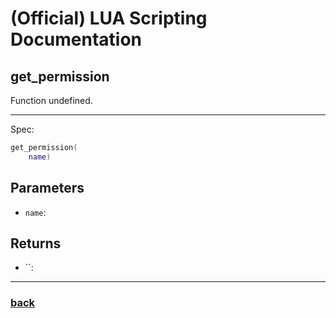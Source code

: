
# (Official) LUA Scripting Documentation

## get_permission

Function undefined.

___

Spec:

```lua
get_permission(
	name)
```

## Parameters

- `name`: 

## Returns

- ``: 

___

### [back](../getters)
